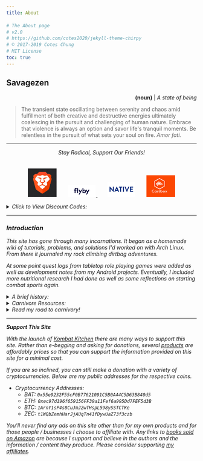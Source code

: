 ```yaml
---
title: About

# The About page
# v2.0
# https://github.com/cotes2020/jekyll-theme-chirpy
# © 2017-2019 Cotes Chung
# MIT License
toc: true
---
```


## Savagezen

<p style="text-align: right">
  <strong>(noun)</strong> | <i>A state of being</i>
</p>

> The transient state oscillating between serenity and chaos amid fulfillment of both creative and destructive energies ultimately coalescing in the pursuit and challenging of human nature.  Embrace that violence is always an option and savor life's tranquil moments.  Be relentless in the pursuit of what sets your soul on fire.  <i>Amor fati.

---

<p style="text-align: center" id="affiliates">
    <i>
    Stay Radical, Support Our Friends! <br>
    </i>
    <br><br>
    <a href="https://brave.com/sav396"><img src="/assets/img/icon_brave.jpeg" style="width: 15%; height: auto" title="Brave Browser"></a>
    <!--
    <a href="https://heartandsoilsupplements.com/"><img src="/assets/img/icon_heart-and-soil.png" style="width: 15%; height: auto; margin-left: 5%" title="Heart & Soil Supplements"></a>
    -->
    <a href="https://www.flyby.co/?rfsn=4562479.acaf32">
        <img src="/assets/img/icon_flyby.png" style="width: 15%; height: auto; margin-left: 5%" title="Flyby Electrolytes - 5% off with code WHEEL923810">
    </a>
    <a href="https://www.talkable.com/x/Fh8iAo"><img src="/assets/img/icon_native.jpg" style="width: 15%; height: auto; margin-left: 5%" title="Native Deodorant and Toothpaste"></a>
    <a href="https://castbox.fm"><img src="/assets/img/icon_castbox.png" style="width: 15%; height: auto; margin-left: 5%" title="Castbox Podcast Player"></a>
    <br>
    <details>
      <summary>Click to View Discount Codes:</summary>
      <ul style="list-style-type: none">
        <li>
          <strong>Castbox:</strong>  Earn cryptocurrency for listening to podcasts on any device.  Get a bonus deposit with referral code <code>YYUF9R</code>.
        </li><br>
        <li>
          <strong>Brave Browser:</strong>  Earn cryptocurrency while browsing the web and protecting your privacy.  Bonus deposit when you use the referral link <a href="https://brave.com/sav396">https://brave.com/sav396</a>.
        </li><br>
        <li>
          <strong>Flyby:</strong>  Great zero sugar, all natural electrolyte supplement.  Half the cost of sports drinks and 2-3 times more concentrated.  5% off with code <code>WHEEL923810</code>.  Shop at the above link.
        </li><br>
        <li>
          <strong>Native:</strong>  Great smelling natural deodorant that actually lasts!  Free mini-deodorant with your next order when you <a href="https://www.talkable.com/x/Fh8iAo">use the referral link</a>.
        </li>
      </ul>
    </details>
</p>

<hr>

### Introduction

This site has gone through many incarnations.  It began as a homemade wiki of tutorials, problems, and solutions I'd worked on with Arch Linux.  From there it journaled my rock climbing dirtbag adventures.

At some point quest logs from tabletop role playing games were added as well as development notes from my Android projects.  Eventually, I included more nutritional research I had done as well as some reflections on starting combat sports again.

<details>
    <summary>A brief history:</summary>
    <ul>
      <li>Faxia Roxa - 2/15/20</li>
      <li>Carnivore - 2/14/20</li>
        <ul>
          <li>Keto - Dec. 2018</li>
          <li>Paleo - ~2012</li>
        </ul>
      <li>Dog Trainer - Dec 2017</li>
      <li>MA Psychology (UWG) - 2015</li>
      <li>Arch Linux - July 2013</li>
        <ul>
          <li>Linux Mint - 2012</li>
        </ul>
    </ul>
</details>

<!--
<details>
  <summary>Current Projects:</summary>
  <ul>
    <li>
      <a href="https://github.com/savagezen/savagezen.github.io/tree/master/docs/data">Raw Data</a>:  Raw data text files, <a href="https://www.r-project.org/about.html">R</a> scripts used for computation, and statistical output.</a>
    </li>
    <li>
      <a href="https://drive.google.com/drive/folders/1Vd3PDdnM1ZsJgF9vjhnwKhHPKxKM8jqD?usp=sharing">Academic Work</a>:  writings in psychology and philosophy on Google Drive.
    </li>
    <li>
      <a href="https://photos.app.goo.gl/jrqqa6PNoXXHvM3m6">Google Photos Album</a>:  Supplemental information regarding nutrient profiles, blood panels, test results, etc...
    </li>
    <li>
      <a href="https://github.com/savagezen/pkgbuild">AUR Packages</a>:  Mirror repository for packages maintained for the Arch (Linux) User Repository.
    </li>
  </ul>
</details>
-->

<details>
  <summary>Carnivore Resources:</summary>
  <ul>
    <li><a href="https://castbox.fm/channel/Fundamental-Health-with-Paul-Saladino%2C-MD-id2108592?country=us">Fundamental Health Podcast</a></li>
    <li><a href="https://nutritionwithjudy.com/nutritionists-guide-to-the-carnivore-diet-a-beginners-guide/">Beginner's Guide to the Carnivore Diet</a></li>
    <li><a href="https://meat.health/knowledge-base/carnivore-diet-tinkering/">"Levels" of the Carnivore Diet</a></li>
    <li><a href="https://t.me/carnivores">Carnivore Telegram Group</a></li>
  </ul>
</details>

<details>
  <summary>Read my road to carnivory!</summary>
  Many moons ago, circa 2008, I began scouring bodybuilding forums to supplement my wrestling training.  In 2010 I found my self carrying over 200 lbs on my 5'8" frame.  I started training boxing, BJJ, and MMA then, and in 2011 took a more serious look at my diet.
  <br /> <br />
  I started to ditch the "bro-science" and be more methodical, picking up a copy of Tim Ferriss's *The Four Hour Body*.  It wasn't too long then until I transitioned to Robb Wolf's *Paleo Solution* and Mark Sisson's *Primal Blueprint.*  And so I set out on my paleo path happily from 2012 - 2019.
  <br /> <br />
  There was some experimenting along the way, including a vegetarian and even raw vegetarian stint, as well as some hang ups and regressions -- life is tough and rife with unexpected challenges.
  <br /> <br />
  I stopped training combat sports in 2013 and at the end of 2018 I decided I wanted to return.  My first endeavor was to "get back to my fighting weight" (e.g. about 160-165 lbs.).  I went back to a strict paleo food list, but added ketogenic macronutrients (70% fat, 20% protein, and 10% carbs) as a last bet to "see if I was ready to back."  Well I did.
  <br /> <br />
  That went well for all of 2019, except I found myself in a flurry of ups and downs, sometimes creeping back up to 170 lbs.  I always seemed to be working in more and more bars and shakes; and I never could completely divorce junk food.  I often debated a negotiated different cheat meal schedules.
  <br /> <br />
  Eventually I felt I'd gone too far in that direction (fat bombs, gross amounts of liquid calories, junk cravings, etc...) and by nature of the paleo / primal / keto circles I travel in, stumbled upon the carnivore diet.  Sketpical as anyone at first -- we *need* vegetables right! right? -- and an adamant self-tester, I decided I could try anything for 30-days, measure the outcomes, and analyze my next step.
  <br /> <br />
  And so it began.
</details>

---

**Support This Site**

With the launch of [Kombat Kitchen](/tabs/kombat_kitchen) there are many ways to support this site.  Rather than e-begging and asking for donations, several [products](/tabs/kombat_kitchen/#products) are affordably prices so that you can support the information provided on this site for a minimal cost.

If you are so inclined, you can still make a donation with a variety of cryptocurrencies.  Below are my public addresses for the respective coins.

* Cryptocurrency Addresses:
  * BAT:  ```0x55e9232F55cF0B77621091C5B0A44C5D63B840d5```
  * ETH:  ```0xec97d196f659156FF39a11Fef6a995Dd7FEF5d3B```
  * BTC:  ```1ArnY1sP4s8CuJmJ2wTHspL598ySSTCTKe```
  * ZEC:  ```t1WQbZemhHarJjAUqTn41fDywUaZ73f3czb```

You'll never find any ads on this site other than for my own products and for those people / businesses I choose to affiliate with.  Any links to [books sold on Amazon](/tabs/kombat_kitchen/#resources) are because I support and believe in the authors and the information / content they produce.  Please consider supporting [my affiliates](/tabs/about/#affiliates).

